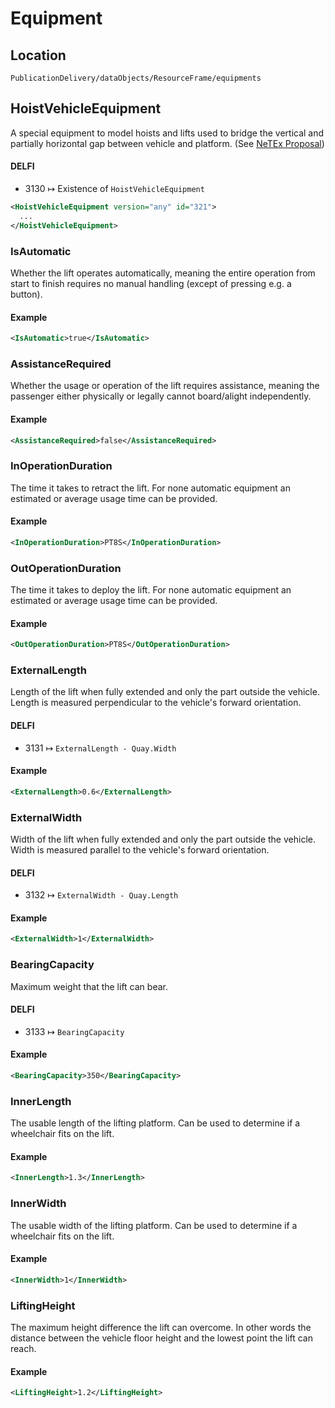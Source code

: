 # Equipment

## Location

```
PublicationDelivery/dataObjects/ResourceFrame/equipments
```

## HoistVehicleEquipment

A special equipment to model hoists and lifts used to bridge the vertical and partially horizontal gap between vehicle and platform. (See [NeTEx Proposal](https://github.com/NeTEx-CEN/NeTEx/issues/873))

#### DELFI

- 3130 ↦ Existence of `HoistVehicleEquipment`

```xml
<HoistVehicleEquipment version="any" id="321">
  ...
</HoistVehicleEquipment>
```

### IsAutomatic

Whether the lift operates automatically, meaning the entire operation from start to finish requires no manual handling (except of pressing e.g. a button).

#### Example

```xml
<IsAutomatic>true</IsAutomatic>
```

### AssistanceRequired

Whether the usage or operation of the lift requires assistance, meaning the passenger either physically or legally cannot board/alight independently.

#### Example

```xml
<AssistanceRequired>false</AssistanceRequired>
```

### InOperationDuration

The time it takes to retract the lift. For none automatic equipment an estimated or average usage time can be provided.

#### Example

```xml
<InOperationDuration>PT8S</InOperationDuration>
```

### OutOperationDuration

The time it takes to deploy the lift. For none automatic equipment an estimated or average usage time can be provided.

#### Example

```xml
<OutOperationDuration>PT8S</OutOperationDuration>
```

### ExternalLength

Length of the lift when fully extended and only the part outside the vehicle. Length is measured perpendicular to the vehicle's forward orientation.

#### DELFI

- 3131 ↦ `ExternalLength - Quay.Width`

#### Example

```xml
<ExternalLength>0.6</ExternalLength>
```

### ExternalWidth

Width of the lift when fully extended and only the part outside the vehicle. Width is measured parallel to the vehicle's forward orientation.

#### DELFI

- 3132 ↦ `ExternalWidth - Quay.Length`

#### Example

```xml
<ExternalWidth>1</ExternalWidth>
```

### BearingCapacity

Maximum weight that the lift can bear.

#### DELFI

- 3133 ↦ `BearingCapacity`

#### Example

```xml
<BearingCapacity>350</BearingCapacity>
```

### InnerLength

The usable length of the lifting platform. Can be used to determine if a wheelchair fits on the lift.

#### Example

```xml
<InnerLength>1.3</InnerLength>
```

### InnerWidth

The usable width of the lifting platform. Can be used to determine if a wheelchair fits on the lift.

#### Example

```xml
<InnerWidth>1</InnerWidth>
```

### LiftingHeight

The maximum height difference the lift can overcome. In other words the distance between the vehicle floor height and the lowest point the lift can reach.

#### Example

```xml
<LiftingHeight>1.2</LiftingHeight>
```
